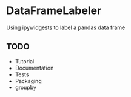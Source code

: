 # DataFrameLabeler
Using ipywidgests to label a pandas data frame

## TODO
* Tutorial
* Documentation
* Tests
* Packaging
* groupby
